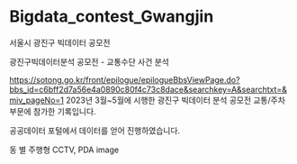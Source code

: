 # Bigdata_contest_Gwangjin

서울시 광진구 빅데이터 공모전

광진구빅데이터분석 공모전 - 교통수단 사건 분석

https://sotong.go.kr/front/epilogue/epilogueBbsViewPage.do?bbs_id=c6bff2d7a56e4a0890c80f4c73c8dace&searchkey=A&searchtxt=&miv_pageNo=1 2023년 3월~5월에 시행한 광진구 빅데이터 분석 공모전 교통/주차 부문에 참가한 기록입니다.

공공데이터 포털에서 데이터를 얻어 진행하였습니다.

동 별 주행형 CCTV, PDA
image
